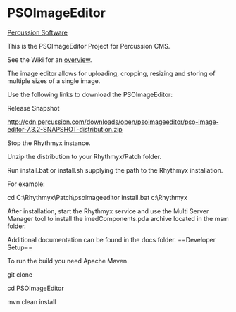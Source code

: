 PSOImageEditor
==============
[Percussion Software](http://www.percussion.com "Percussion Software")

This is the PSOImageEditor Project for Percussion CMS. 

See the Wiki for an [overview](https://github.com/percussion/PSOImageEditor/wiki). 

The image editor allows for uploading, cropping, resizing and storing of multiple
    sizes of a single image. 

Use the following links to download the PSOImageEditor:

Release Snapshot

http://cdn.percussion.com/downloads/open/psoimageeditor/pso-image-editor-7.3.2-SNAPSHOT-distribution.zip 

Stop the Rhythmyx instance.

Unzip the distribution to your Rhythmyx/Patch folder.

Run install.bat or install.sh supplying the path to the Rhythmyx installation.

For example:

cd C:\Rhythmyx\Patch\psoimageeditor
install.bat c:\Rhythmyx

After installation, start the Rhythmyx service and use the Multi Server Manager tool to install the imedComponents.pda archive located in the msm folder.

Additional documentation can be found in the docs folder.
==Developer Setup==

To run the build you need Apache Maven.

git clone <project Url>

cd PSOImageEditor

mvn clean install
    


